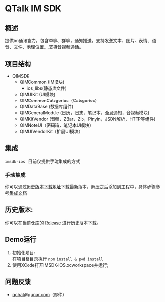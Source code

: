 # QTalk IM SDK
## 概述
提供im通讯能力，包含单聊、群聊，通知推送。支持发送文本、图片、表情、语音、文件、地理位置….支持音视频通话。
## 项目结构

* QIMSDK
  * QIMCommon (IM模块)
     * ios_libs(静态库文件)
  * QIMUIKit (UI模块)
  * QIMCommonCategories（Categories）
  * QIMDataBase (数据库组件)
  * QIMGeneralModule (日历，日志，笔记本，全局通知，音视频模块)
  * QIMKitVendor (音频，ZBar，Zip，Pinyin，JSON解析，HTTP等组件)
  * QIMNoteUI（密码箱，笔记本UI模块）
  * QIMUIVendorKit（扩展UI模块）

## 集成
`imsdk-ios ` 目前仅提供手动集成的方式

### 手动集成
你可以通过[历史版本下载地址](https://github.com/qunarcorp/imsdk-ios/releases)下载最新版本，解压之后添加到工程中，具体步骤参考[集成文档](https://github.com/qunarcorp/imsdk-ios/wiki/QIMSDK-iOS%E6%8E%A5%E5%85%A5%E6%96%87%E6%A1%A3)

## 历史版本:
你可以在当前仓库的 [Release](https://github.com/qunarcorp/imsdk-ios/releases) 进行历史版本下载。

## Demo运行

1. 初始化项目:  
   在项目根目录执行 `npm install & pod install`
2. 使用XCode打开IMSDK-iOS.xcworkspace并运行;

## 问题反馈

-   qchat@qunar.com（邮件）
